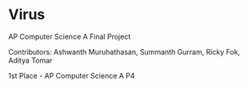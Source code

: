 # Virus
AP Computer Science A Final Project

Contributors: Ashwanth Muruhathasan, Summanth Gurram, Ricky Fok, Aditya Tomar

1st Place - AP Computer Science A P4
